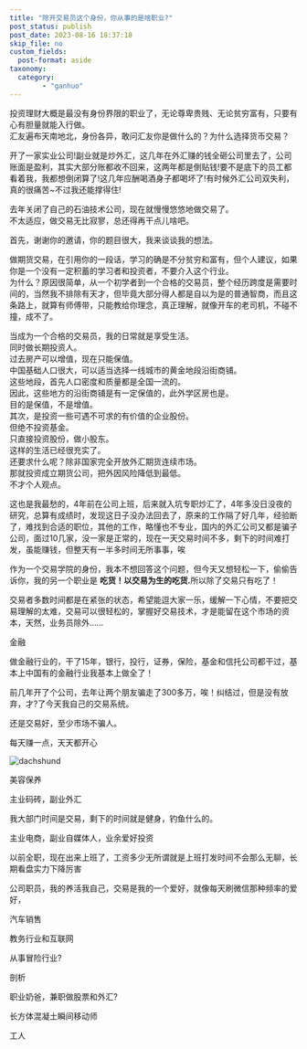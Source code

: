 ```yaml
---
title: "除开交易员这个身份，你从事的是啥职业?"
post_status: publish
post_date: 2023-08-16 18:37:18
skip_file: no
custom_fields: 
  post-format: aside
taxonomy:
  category:
        - "ganhuo"
---
```


投资理财大概是最没有身份界限的职业了，无论尊卑贵贱、无论贫穷富有，只要有心有胆量就能入行做。  
汇友遍布天南地北，身份各异，敢问汇友你是做什么的？为什么选择货币交易？

开了一家实业公司!副业就是炒外汇，这几年在外汇赚的钱全砸公司里去了，公司账面是盈利，其实大部分账都收不回来，这两年都是倒贴钱!要不是底下的员工都看着我，我都想倒闭算了!这几年应酬喝酒身子都喝坏了!有时候外汇公司双失利，真的很痛苦~不过我还能撑得住!

去年关闭了自己的石油技术公司，现在就慢慢悠悠地做交易了。  
不太适应，做交易无比寂寥，总还得再干点儿啥吧。

首先，谢谢你的邀请，你的题目很大，我来谈谈我的想法。

做期货交易，在引用你的一段话，学习的确是不分贫穷和富有，但个人建议，如果你是一个没有一定积蓄的学习者和投资者，不要介入这个行业。  
为什么？原因很简单，从一个初学者到一个合格的交易员，整个经历跨度是需要时间的，当然我不排除有天才，但毕竟大部分得人都是自以为是的普通智商，而且这条路上，就算有师傅带，只能教给你理念，真正理解，就像开车的老司机，不碰不撞，成不了。

当成为一个合格的交易员，我的日常就是享受生活。  
同时做长期投资人。  
过去房产可以增值，现在只能保值。  
中国基础人口很大，可以适当选择一线城市的黄金地段沿街商铺。  
这些地段，首先人口密度和质量都是全国一流的。  
因此，这些地方的沿街商铺是有一定保值的，此外学区房也是。  
目的是保值，不是增值。  
其次，是投资一些可遇不可求的有价值的企业股份。  
但绝不投资基金。  
只直接投资股份，做小股东。  
这样的生活已经很充实了。  
还要求什么呢？除非国家完全开放外汇期货连续市场。  
那就投资成立期货公司，把外因风险降低到最低。  
不才个人观点。

这也是我最愁的，4年前在公司上班，后来就入坑专职炒汇了，4年多没日没夜的研究，总算有成绩时，发现这日子没办法回去了，原来的工作隔了好几年，经验断了，难找到合适的职位，其他的工作，略懂也不专业，国内的外汇公司又都是骗子公司，面过10几家，没一家是正常的，现在一天交易时间不多，剩下的时间难打发，虽能赚钱，但整天有一半多时间无所事事，唉

作为一个交易学院的身份，我本不想回答这个问题，但今天又想轻松一下，偷偷告诉你，我的另一个职业是 **吃货！以交易为生的吃货.**‌所以除了交易只有吃了！

交易者多数时间都是在紧张的状态，希望能逗大家一乐，缓解一下心情，不要把交易理解的太难，交易可以很轻松的，掌握好交易技术，才是能留在这个市场的资本，天然，业务员除外……

金融

做金融行业的，干了15年，银行，投行，证券，保险，基金和信托公司都干过，基本上中国有的金融行业我基本上做全了！

前几年开了个公司，去年让两个朋友骗走了300多万，唉！纠结过，但是没有放弃，才?了今天我自己的交易系统。

还是交易好，至少市场不骗人。

每天赚一点，天天都开心

![dachshund](https://cdn.fendou.la/funstoutiao/2020/11/082043963.jpg)

美容保养

主业码砖，副业外汇

我大部门时间是交易，剩下的时间就是健身，钓鱼什么的。

主业电商，副业自媒体人，业余爱好投资

以前全职，现在出来上班了，工资多少无所谓就是上班打发时间不会那么无聊，长期看盘实力下降厉害

公司职员，我的养活我自己，交易是我的一个爱好，就像每天刷微信那种频率的爱好，

汽车销售

教务行业和互联网

从事冒险行业?

剖析

职业奶爸，兼职做股票和外汇?

长方体混凝土瞬间移动师

工人
